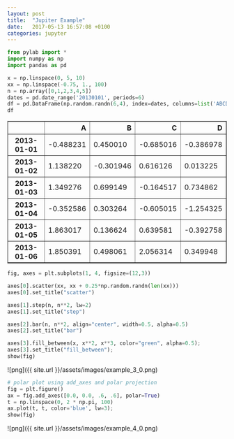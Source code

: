 ```yaml
---
layout: post
title:  "Jupiter Example"
date:   2017-05-13 16:57:08 +0100
categories: jupyter
---
```


```python
from pylab import *
import numpy as np
import pandas as pd
```


```python
x = np.linspace(0, 5, 10)
xx = np.linspace(-0.75, 1., 100)
n = np.array([0,1,2,3,4,5])
dates = pd.date_range('20130101', periods=6)
df = pd.DataFrame(np.random.randn(6,4), index=dates, columns=list('ABCD'))
df
```




<div>
<table border="1" class="dataframe">
  <thead>
    <tr style="text-align: right;">
      <th></th>
      <th>A</th>
      <th>B</th>
      <th>C</th>
      <th>D</th>
    </tr>
  </thead>
  <tbody>
    <tr>
      <th>2013-01-01</th>
      <td>-0.488231</td>
      <td>0.450010</td>
      <td>-0.685016</td>
      <td>-0.386978</td>
    </tr>
    <tr>
      <th>2013-01-02</th>
      <td>1.138220</td>
      <td>-0.301946</td>
      <td>0.616126</td>
      <td>0.013225</td>
    </tr>
    <tr>
      <th>2013-01-03</th>
      <td>1.349276</td>
      <td>0.699149</td>
      <td>-0.164517</td>
      <td>0.734862</td>
    </tr>
    <tr>
      <th>2013-01-04</th>
      <td>-0.352586</td>
      <td>0.303264</td>
      <td>-0.605015</td>
      <td>-1.254325</td>
    </tr>
    <tr>
      <th>2013-01-05</th>
      <td>1.863017</td>
      <td>0.136624</td>
      <td>0.639581</td>
      <td>-0.392758</td>
    </tr>
    <tr>
      <th>2013-01-06</th>
      <td>1.850391</td>
      <td>0.498061</td>
      <td>2.056314</td>
      <td>0.349948</td>
    </tr>
  </tbody>
</table>
</div>




```python
fig, axes = plt.subplots(1, 4, figsize=(12,3))

axes[0].scatter(xx, xx + 0.25*np.random.randn(len(xx)))
axes[0].set_title("scatter")

axes[1].step(n, n**2, lw=2)
axes[1].set_title("step")

axes[2].bar(n, n**2, align="center", width=0.5, alpha=0.5)
axes[2].set_title("bar")

axes[3].fill_between(x, x**2, x**3, color="green", alpha=0.5);
axes[3].set_title("fill_between");
show(fig)
```


![png]({{ site.url }}/assets/images/example_3_0.png)



```python
# polar plot using add_axes and polar projection
fig = plt.figure()
ax = fig.add_axes([0.0, 0.0, .6, .6], polar=True)
t = np.linspace(0, 2 * np.pi, 100)
ax.plot(t, t, color='blue', lw=3);
show(fig)
```


![png]({{ site.url }}/assets/images/example_4_0.png)



```python

```
